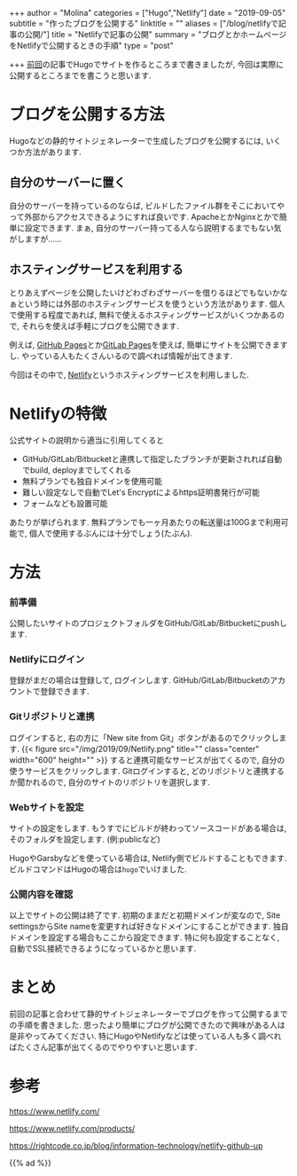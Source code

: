 +++
author = "Molina"
categories = ["Hugo","Netlify"]
date = "2019-09-05"
subtitle = "作ったブログを公開する"
linktitle = ""
aliases = ["/blog/netlifyで記事の公開/"]
title = "Netlifyで記事の公開"
summary = "ブログとかホームページをNetlifyで公開するときの手順"
type = "post"

+++
[前回](/blog/hugoでブログ的なものを作る/)の記事でHugoでサイトを作るところまで書きましたが, 今回は実際に公開するところまでを書こうと思います. 

# ブログを公開する方法
Hugoなどの静的サイトジェネレーターで生成したブログを公開するには, いくつか方法があります.
## 自分のサーバーに置く
自分のサーバーを持っているのならば, ビルドしたファイル群をそこにおいてやって外部からアクセスできるようにすれば良いです. ApacheとかNginxとかで簡単に設定できます. 
まぁ, 自分のサーバー持ってる人なら説明するまでもない気がしますが……
## ホスティングサービスを利用する
とりあえずページを公開したいけどわざわざサーバーを借りるほどでもないかなぁという時には外部のホスティングサービスを使うという方法があります. 個人で使用する程度であれば, 無料で使えるホスティングサービスがいくつかあるので, それらを使えば手軽にブログを公開できます. 

例えば, [GitHub Pages](https://pages.github.com/)とか[GitLab Pages](https://docs.gitlab.com/ee/user/project/pages/)を使えば, 簡単にサイトを公開できますし. やっている人もたくさんいるので調べれば情報が出てきます. 

今回はその中で, [Netlify](https://www.netlify.com/)というホスティングサービスを利用しました. 

# Netlifyの特徴
公式サイトの説明から適当に引用してくると

- GitHub/GitLab/Bitbucketと連携して指定したブランチが更新されれば自動でbuild, deployまでしてくれる
- 無料プランでも独自ドメインを使用可能
- 難しい設定なしで自動でLet's Encryptによるhttps証明書発行が可能
- フォームなども設置可能

あたりが挙げられます.
無料プランでも一ヶ月あたりの転送量は100Gまで利用可能で, 個人で使用するぶんには十分でしょう(たぶん). 

# 方法
### 前準備
公開したいサイトのプロジェクトフォルダをGitHub/GitLab/Bitbucketにpushします. 
### Netlifyにログイン
登録がまだの場合は登録して, ログインします.
GitHub/GitLab/Bitbucketのアカウントで登録できます. 
### Gitリポジトリと連携
ログインすると, 右の方に「New site from Git」ボタンがあるのでクリックします.
{{< figure src="/img/2019/09/Netlify.png" title="" class="center" width="600" height="" >}}
すると連携可能なサービスが出てくるので, 自分の使うサービスをクリックします.
Gitログインすると, どのリポジトリと連携するか聞かれるので, 自分のサイトのリポジトリを選択します.
### Webサイトを設定
サイトの設定をします. もうすでにビルドが終わってソースコードがある場合は, そのフォルダを設定します. (例:publicなど)

HugoやGarsbyなどを使っている場合は, Netlify側でビルドすることもできます. ビルドコマンドはHugoの場合は``hugo``でいけました.

### 公開内容を確認
以上でサイトの公開は終了です. 初期のままだと初期ドメインが変なので, Site settingsからSite nameを変更すれば好きなドメインにすることができます.
独自ドメインを設定する場合もここから設定できます.
特に何も設定することなく, 自動でSSL接続できるようになっているかと思います.

# まとめ
前回の記事と合わせて静的サイトジェネレーターでブログを作って公開するまでの手順を書きました. 思ったより簡単にブログが公開できたので興味がある人は是非やってみてください. 特にHugoやNetlifyなどは使っている人も多く調べればたくさん記事が出てくるのでやりやすいと思います.

# 参考
https://www.netlify.com/   

https://www.netlify.com/products/   

https://rightcode.co.jp/blog/information-technology/netlify-github-up

{{% ad %}}
